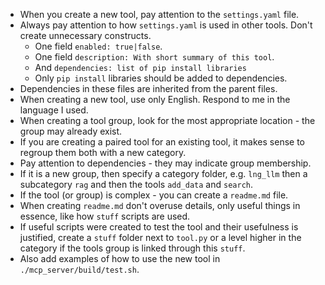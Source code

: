 - When you create a new tool, pay attention to the `settings.yaml` file.
- Always pay attention to how `settings.yaml` is used in other tools. Don't create unnecessary constructs.  
  + One field `enabled: true|false`.
  + One field `description: With short summary of this tool`.
  + And `dependencies: list of pip install libraries`
  + Only `pip install` libraries should be added to dependencies.
- Dependencies in these files are inherited from the parent files.
- When creating a new tool, use only English. Respond to me in the language I used.
- When creating a tool group, look for the most appropriate location - the group may already exist.
- If you are creating a paired tool for an existing tool, it makes sense to regroup them both with a new category.
- Pay attention to dependencies - they may indicate group membership.
- If it is a new group, then specify a category folder, e.g. `lng_llm` then a subcategory `rag` and then the tools `add_data` and `search`.
- If the tool (or group) is complex - you can create a `readme.md` file.
- When creating `readme.md` don't overuse details, only useful things in essence, like how `stuff` scripts are used.
- If useful scripts were created to test the tool and their usefulness is justified, create a `stuff` folder next to `tool.py` or a level higher in the category if the tools group is linked through this `stuff`.
- Also add examples of how to use the new tool in `./mcp_server/build/test.sh`.